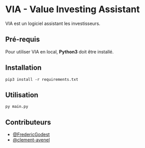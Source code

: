 # VIA - Value Investing Assistant
VIA est un logiciel assistant les investisseurs.

## Pré-requis
Pour utiliser VIA en local, **Python3** doit être installé.

## Installation
```
pip3 install -r requirements.txt
```

## Utilisation
```
py main.py
```

## Contributeurs
- [@FredericGodest](https://github.com/FredericGodest)
- [@clement-avenel](https://github.com/clement-avenel)
